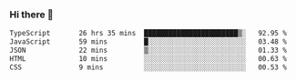 ### Hi there 👋

<!--
**zhengis-alinur/zhengis-alinur** is a ✨ _special_ ✨ repository because its `README.md` (this file) appears on your GitHub profile.

Here are some ideas to get you started:

- 🔭 I’m currently working on ...
- 🌱 I’m currently learning ...
- 👯 I’m looking to collaborate on ...
- 🤔 I’m looking for help with ...
- 💬 Ask me about ...
- 📫 How to reach me: ...
- 😄 Pronouns: ...
- ⚡ Fun fact: ...
-->

<!--START_SECTION:waka-->

```txt
TypeScript       26 hrs 35 mins  ███████████████████████▒░   92.95 %
JavaScript       59 mins         █░░░░░░░░░░░░░░░░░░░░░░░░   03.48 %
JSON             22 mins         ▒░░░░░░░░░░░░░░░░░░░░░░░░   01.33 %
HTML             10 mins         ░░░░░░░░░░░░░░░░░░░░░░░░░   00.63 %
CSS              9 mins          ░░░░░░░░░░░░░░░░░░░░░░░░░   00.53 %
```

<!--END_SECTION:waka-->
